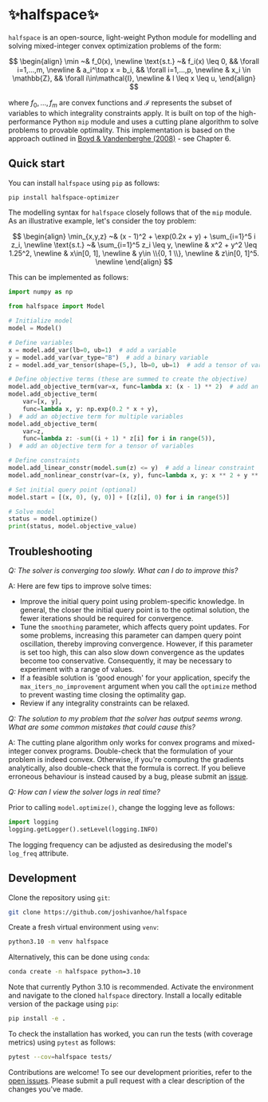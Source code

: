 # ✨halfspace✨

`halfspace` is an open-source, light-weight Python module for modelling and solving mixed-integer convex optimization problems of the form:

$$
\begin{align}
\min ~& f_0(x), \newline
\text{s.t.} ~& f_i(x) \leq 0, && \forall i=1,...,m, \newline
& a_i^\top x = b_i,  && \forall i=1,...,p, \newline
& x_i \in \mathbb{Z}, && \forall i\in\mathcal{I}, \newline
& l \leq x \leq u,
\end{align}
$$

where $f_0,...,f_m$ are convex functions and $\mathcal{I}$ represents the subset of variables to which integrality constraints apply.
It is built on top of the high-performance Python `mip` module and uses a cutting plane algorithm to solve problems to provable optimality.
This implementation is based on the approach outlined in [Boyd & Vandenberghe (2008)](https://see.stanford.edu/materials/lsocoee364b/05-localization_methods_notes.pdf) - see Chapter 6.


## Quick start

You can install `halfspace` using `pip` as follows:

```bash
pip install halfspace-optimizer
```

The modelling syntax for `halfspace` closely follows that of the `mip` module. As an illustrative example, let's consider the toy problem:

$$
\begin{align}
\min_{x,y,z} ~& (x - 1)^2 + \exp(0.2x + y) + \sum_{i=1}^5 i z_i, \newline
\text{s.t.}  ~& \sum_{i=1}^5 z_i \leq y, \newline
& x^2 + y^2 \leq 1.25^2, \newline
& x\in[0, 1], \newline
& y\in \\{0, 1 \\}, \newline
& z\in[0, 1]^5. \newline
\end{align}
$$

This can be implemented as follows:

```python
import numpy as np

from halfspace import Model

# Initialize model
model = Model()

# Define variables
x = model.add_var(lb=0, ub=1)  # add a variable
y = model.add_var(var_type="B")  # add a binary variable
z = model.add_var_tensor(shape=(5,), lb=0, ub=1)  # add a tensor of variables

# Define objective terms (these are summed to create the objective)
model.add_objective_term(var=x, func=lambda x: (x - 1) ** 2)  # add an objective term for one variable
model.add_objective_term(
    var=[x, y],
    func=lambda x, y: np.exp(0.2 * x + y),
)  # add an objective term for multiple variables
model.add_objective_term(
    var=z,
    func=lambda z: -sum((i + 1) * z[i] for i in range(5)),
)  # add an objective term for a tensor of variables

# Define constraints
model.add_linear_constr(model.sum(z) <= y)  # add a linear constraint
model.add_nonlinear_constr(var=(x, y), func=lambda x, y: x ** 2 + y ** 2 - 1.25 ** 2)  # add a nonlinear constraint

# Set initial query point (optional)
model.start = [(x, 0), (y, 0)] + [(z[i], 0) for i in range(5)]

# Solve model
status = model.optimize()
print(status, model.objective_value)
```

## Troubleshooting

*Q: The solver is converging too slowly. What can I do to improve this?*

A: Here are few tips to improve solve times:
- Improve the initial query point using problem-specific knowledge. In general, the closer the initial query point is to the optimal solution, the fewer iterations should be required for convergence.
- Tune the `smoothing` parameter, which affects query point updates. For some problems, increasing this parameter can dampen query point oscillation, thereby improving convergence. However, if this parameter is set too high, this can also slow down convergence as the updates become too conservative. Consequently, it may be necessary to experiment with a range of values.
- If a feasible solution is 'good enough' for your application, specify the `max_iters_no_improvement` argument when you call the `optimize` method to prevent wasting time closing the optimality gap.
- Review if any integrality constraints can be relaxed.


*Q: The solution to my problem that the solver has output seems wrong. What are some common mistakes that could cause this?*

A: The cutting plane algorithm only works for convex programs and mixed-integer convex programs. Double-check that the formulation of your problem is indeed convex.
Otherwise, if you're computing the gradients analytically, also double-check that the formula is correct. If you believe erroneous behaviour is instead caused by a bug, please submit an [issue](https://github.com/joshivanhoe/halfspace/issues/new).

*Q: How can I view the solver logs in real time?*

Prior to calling `model.optimize()`, change the logging leve as follows:

```python
import logging
logging.getLogger().setLevel(logging.INFO)
```

The logging frequency can be adjusted as desiredusing the model's `log_freq` attribute.

## Development

Clone the repository using `git`:

```bash
git clone https://github.com/joshivanhoe/halfspace
````

Create a fresh virtual environment using `venv`:

```bash
python3.10 -m venv halfspace
```

Alternatively, this can be done using `conda`:

```bash
conda create -n halfspace python=3.10
```

Note that currently Python 3.10 is recommended.
Activate the environment and navigate to the cloned `halfspace` directory. Install a locally editable version of the package using `pip`:

```bash
pip install -e .
```

To check the installation has worked, you can run the tests (with coverage metrics) using `pytest` as follows:

```bash
pytest --cov=halfspace tests/
```

Contributions are welcome! To see our development priorities, refer to the [open issues](https://github.com/joshivanhoe/halfspace/issues).
Please submit a pull request with a clear description of the changes you've made.
